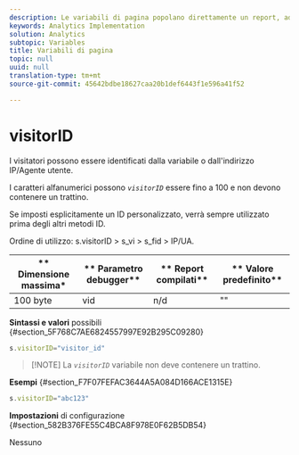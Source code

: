 ```yaml
---
description: Le variabili di pagina popolano direttamente un report, ad esempio pageName, List Props, List Variables e così via.
keywords: Analytics Implementation
solution: Analytics
subtopic: Variables
title: Variabili di pagina
topic: null
uuid: null
translation-type: tm+mt
source-git-commit: 45642bdbe18627caa20b1def6443f1e596a41f52

---
```



# visitorID

I visitatori possono essere identificati dalla variabile o dall'indirizzo IP/Agente utente.

<!-- 

visitorID.xml

 -->

I caratteri alfanumerici possono *`visitorID`* essere fino a 100 e non devono contenere un trattino.

Se imposti esplicitamente un ID personalizzato, verrà sempre utilizzato prima degli altri metodi ID.

Ordine di utilizzo: s.visitorID &gt; s_vi &gt; s_fid &gt; IP/UA.

| ** Dimensione massima* | ** Parametro debugger** | ** Report compilati** | ** Valore predefinito** |
|---|---|---|---|
| 100 byte | vid | n/d | "" |

**Sintassi e valori** possibili {#section_5F768C7AE6824557997E92B295C09280}

```js
s.visitorID="visitor_id"
```

> [!NOTE] La *`visitorID`* variabile non deve contenere un trattino.

**Esempi** {#section_F7F07FEFAC3644A5A084D166ACE1315E}

```js
s.visitorID="abc123"
```

**Impostazioni** di configurazione {#section_582B376FE55C4BCA8F978E0F62B5DB54}

Nessuno
